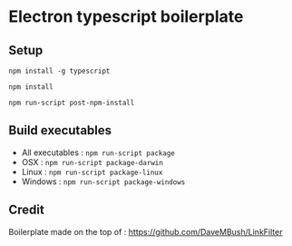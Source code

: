 # Electron typescript boilerplate

## Setup

`npm install -g typescript`

`npm install`

`npm run-script post-npm-install`

## Build executables

- All executables :
`npm run-script package`
- OSX :
`npm run-script package-darwin`
- Linux :
`npm run-script package-linux`
- Windows :
`npm run-script package-windows`

## Credit

Boilerplate made on the top of : https://github.com/DaveMBush/LinkFilter
